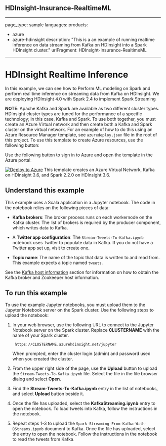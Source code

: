 ## HDInsight-Insurance-RealtimeML

---
page_type: sample
languages:
products:
  - azure
  - azure-hdinsight
description: "This is a an example of running realtime inference on data streaming from Kafka on HDInsight into a Spark HDInsight cluster."
urlFragment: HDInsight-Insurance-RealtimeML
---

# HDInsight Realtime Inference

In this example, we can see how to Perform ML modeling on Spark and perform real time inference on streaming data from Kafka on HDInsight. We are deploying HDInsight 4.0 with Spark 2.4 to implement Spark Streaming

__NOTE__: Apache Kafka and Spark are available as two different cluster types. HDInsight cluster types are tuned for the performance of a specific technology; in this case, Kafka and Spark. To use both together, you must create an Azure Virtual network and then create both a Kafka and Spark cluster on the virtual network. For an example of how to do this using an Azure Resource Manager template, see `azuredeploy.json` file in the root of this project. To use this template to create Azure resources, use the following button:

Use the following button to sign in to Azure and open the template in the Azure portal:
    
[![Deploy to Azure](https://aka.ms/deploytoazurebutton)](https://portal.azure.com/#create/Microsoft.Template/uri/https%3A%2F%2Fraw.githubusercontent.com%2FSindhuRaghvan%2FHDITemplateforInsurance%2Fmaster%2Fmodular-template.json)
This template creates an Azure Virtual Network, Kafka on HDInsight 3.6, and Spark 2.2.0 on HDInsight 3.6.

## Understand this example

This example uses a Scala application in a Jupyter notebook. The code in the notebook relies on the following pieces of data:

* __Kafka brokers__: The broker process runs on each workernode on the Kafka cluster. The list of brokers is required by the producer component, which writes data to Kafka.

* A __Twitter app configuration__: The `Stream-Tweets-To-Kafka.ipynb` notebook uses Twitter to populate data in Kafka. If you do not have a Twitter app set up, visit [](https://apps.twitter.com) to create one.

* __Topic name__: The name of the topic that data is written to and read from. This example expects a topic named `tweets`.

See the [Kafka host information](#kafkahosts) section for information on how to obtain the Kafka broker and Zookeeper host information.

## To run this example

To use the example Jupyter notebooks, you must upload them to the Jupyter Notebook server on the Spark cluster. Use the following steps to upload the notebook:

1. In your web browser, use the following URL to connect to the Jupyter Notebook server on the Spark cluster. Replace __CLUSTERNAME__ with the name of your Spark cluster.

        https://CLUSTERNAME.azurehdinsight.net/jupyter

    When prompted, enter the cluster login (admin) and password used when you created the cluster.

2. From the upper right side of the page, use the __Upload__ button to upload the `Stream-Tweets-To-Kafka.ipynb` file. Select the file in the file browser dialog and select __Open__. 

3. Find the __Stream-Tweets-To-Kafka.ipynb__ entry in the list of notebooks, and select __Upload__ button beside it.

4. Once the file has uploaded, select the __KafkaStreaming.ipynb__ entry to open the notebook. To load tweets into Kafka, follow the instructions in the notebook.

5. Repeat steps 1-3 to upload the `Spark-Streaming-From-Kafka-With-DStreams.ipynb` document to Kafka. Once the file has uploaded, select the entry to open the notebook. Follow the instructions in the notebook to read the tweets from Kafka.
